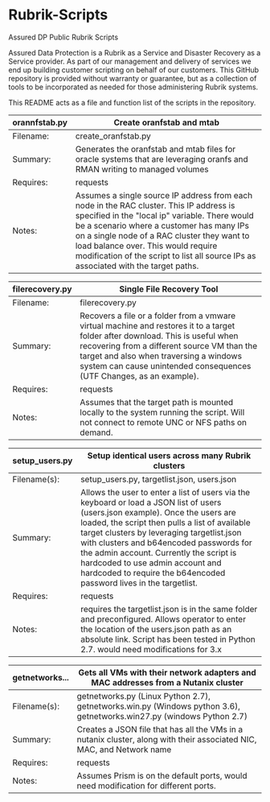 # Rubrik-Scripts
Assured DP Public Rubrik Scripts

Assured Data Protection is a Rubrik as a Service and Disaster Recovery as a Service provider. As part of our management and delivery of services we end up building customer scripting on behalf of our customers. This GitHub repository is provided without warranty or guarantee, but as a collection of tools to be incorporated as needed for those administering Rubrik systems.

This README acts as a file and function list of the scripts in the repository.

orannfstab.py | Create oranfstab and mtab
------ | -----
Filename: | create_oranfstab.py
Summary: | Generates the oranfstab and mtab files for oracle systems that are leveraging oranfs and RMAN writing to managed volumes
Requires: | requests
Notes: | Assumes a single source IP address from each node in the RAC cluster. This IP address is specified in the "local ip" variable. There would be a scenario where a customer has many IPs on a single node of a RAC cluster they want to load balance over. This would require modification of the script to list all source IPs as associated with the target paths.



filerecovery.py | Single File Recovery Tool
------- | -------
Filename: | filerecovery.py
Summary: | Recovers a file or a folder from a vmware virtual machine and restores it to a target folder after download. This is useful when recovering from a different source VM than the target and also when traversing a windows system can cause unintended consequences (UTF Changes, as an example).
Requires: | requests
Notes: | Assumes that the target path is mounted locally to the system running the script. Will not connect to remote UNC or NFS paths on demand.


setup_users.py | Setup identical users across many Rubrik clusters
------- | -------
Filename(s): | setup_users.py, targetlist.json, users.json
Summary: | Allows the user to enter a list of users via the keyboard or load a JSON list of users (users.json example). Once the users are loaded, the script then pulls a list of available target clusters by leveraging targetlist.json with clusters and b64encoded passwords for the admin account. Currently the script is hardcoded to use admin account and hardcoded to require the b64encoded password lives in the targetlist.
Requires: | requests
Notes: | requires the targetlist.json is in the same folder and preconfigured. Allows operator to enter the location of the users.json path as an absolute link. Script has been tested in Python 2.7. would need modifications for 3.x


getnetworks... | Gets all VMs with their network adapters and MAC addresses from a Nutanix cluster
------- | -------
Filename(s): | getnetworks.py (Linux Python 2.7), getnetworks.win.py (Windows python 3.6), getnetworks.win27.py (windows Python 2.7)
Summary: | Creates a JSON file that has all the VMs in a nutanix cluster, along with their associated NIC, MAC, and Network name
Requires: | requests
Notes: | Assumes Prism is on the default ports, would need modification for different ports.
